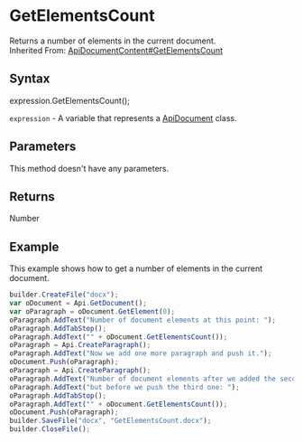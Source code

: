 # GetElementsCount

Returns a number of elements in the current document.<br>Inherited From: [ApiDocumentContent#GetElementsCount](../../ApiDocumentContent/Methods/GetElementsCount.md)

## Syntax

expression.GetElementsCount();

`expression` - A variable that represents a [ApiDocument](../ApiDocument.md) class.

## Parameters

This method doesn't have any parameters.

## Returns

Number

## Example

This example shows how to get a number of elements in the current document.

```javascript
builder.CreateFile("docx");
var oDocument = Api.GetDocument();
var oParagraph = oDocument.GetElement(0);
oParagraph.AddText("Number of document elements at this point: ");
oParagraph.AddTabStop();
oParagraph.AddText("" + oDocument.GetElementsCount());
oParagraph = Api.CreateParagraph();
oParagraph.AddText("Now we add one more paragraph and push it.");
oDocument.Push(oParagraph);
oParagraph = Api.CreateParagraph();
oParagraph.AddText("Number of document elements after we added the second paragraph ");
oParagraph.AddText("but before we push the third one: ");
oParagraph.AddTabStop();
oParagraph.AddText("" + oDocument.GetElementsCount());
oDocument.Push(oParagraph);
builder.SaveFile("docx", "GetElementsCount.docx");
builder.CloseFile();
```
